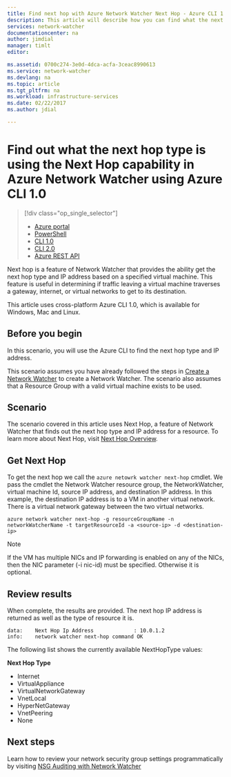 ```yaml
---
title: Find next hop with Azure Network Watcher Next Hop - Azure CLI 1.0 | Microsoft Docs
description: This article will describe how you can find what the next hop type is and ip address using Next Hop using Azure CLI.
services: network-watcher
documentationcenter: na
author: jimdial
manager: timlt
editor:

ms.assetid: 0700c274-3e0d-4dca-acfa-3ceac8990613
ms.service: network-watcher
ms.devlang: na
ms.topic: article
ms.tgt_pltfrm: na
ms.workload: infrastructure-services
ms.date: 02/22/2017
ms.author: jdial

---
```


# Find out what the next hop type is using the Next Hop capability in Azure Network Watcher using Azure CLI 1.0

> [!div class="op_single_selector"]
> - [Azure portal](network-watcher-check-next-hop-portal.md)
> - [PowerShell](network-watcher-check-next-hop-powershell.md)
> - [CLI 1.0](network-watcher-check-next-hop-cli-nodejs.md)
> - [CLI 2.0](network-watcher-check-next-hop-cli.md)
> - [Azure REST API](network-watcher-check-next-hop-rest.md)

Next hop is a feature of Network Watcher that provides the ability get the next hop type and IP address based on a specified virtual machine. This feature is useful in determining if traffic leaving a virtual machine traverses a gateway, internet, or virtual networks to get to its destination.

This article uses cross-platform Azure CLI 1.0, which is available for Windows, Mac and Linux.

## Before you begin

In this scenario, you will use the Azure CLI to find the next hop type and IP address.

This scenario assumes you have already followed the steps in [Create a Network Watcher](network-watcher-create.md) to create a Network Watcher. The scenario also assumes that a Resource Group with a valid virtual machine exists to be used.

## Scenario

The scenario covered in this article uses Next Hop, a feature of Network Watcher that finds out the next hop type and IP address for a resource. To learn more about Next Hop, visit [Next Hop Overview](network-watcher-next-hop-overview.md).


## Get Next Hop

To get the next hop we call the `azure netowrk watcher next-hop` cmdlet. We pass the cmdlet the Network Watcher resource group, the NetworkWatcher, virtual machine Id, source IP address, and destination IP address. In this example, the destination IP address is to a VM in another virtual network. There is a virtual network gateway between the two virtual networks. 

```azurecli
azure network watcher next-hop -g resourceGroupName -n networkWatcherName -t targetResourceId -a <source-ip> -d <destination-ip>
```

> [!NOTE]
> If the VM has multiple NICs and IP forwarding is enabled on any of the NICs, then the NIC parameter (-i nic-id) must be specified. Otherwise it is optional.

## Review results

When complete, the results are provided. The next hop IP address is returned as well as the type of resource it is.

```
data:    Next Hop Ip Address             : 10.0.1.2
info:    network watcher next-hop command OK
```

The following list shows the currently available NextHopType values:

**Next Hop Type**

* Internet
* VirtualAppliance
* VirtualNetworkGateway
* VnetLocal
* HyperNetGateway
* VnetPeering
* None

## Next steps

Learn how to review your network security group settings programmatically by visiting [NSG Auditing with Network Watcher](network-watcher-nsg-auditing-powershell.md)
